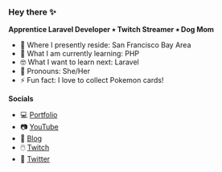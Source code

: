 ### Hey there ✨

**Apprentice Laravel Developer ٭ Twitch Streamer ٭ Dog Mom**

- 🌉 Where I presently reside: San Francisco Bay Area
- 🌱 What I am currently learning: PHP
- 🤓 What I want to learn next: Laravel
- 👩 Pronouns: She/Her
- ⚡ Fun fact: I love to collect Pokemon cards!

**Socials**
- 💻 [Portfolio](https://melodym.dev/)
- 📷 [YouTube](https://www.youtube.com/channel/UCaTuCcZzP7ZaBLzYLoxRDZg)
- 📰 [Blog](https://blog.melodym.dev/)
- 🖱️ [Twitch](https://www.twitch.tv/melodydev)
- 📱 [Twitter](https://twitter.com/melodymdev)




